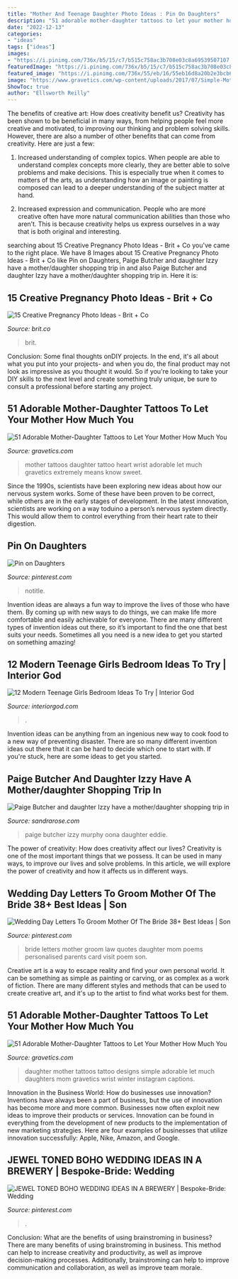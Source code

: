 ```yaml
---
title: "Mother And Teenage Daughter Photo Ideas : Pin On Daughters"
description: "51 adorable mother-daughter tattoos to let your mother how much you"
date: "2022-12-13"
categories:
- "ideas"
tags: ["ideas"]
images:
- "https://i.pinimg.com/736x/b5/15/c7/b515c758ac3b708e03c8a69539507107.jpg"
featuredImage: "https://i.pinimg.com/736x/b5/15/c7/b515c758ac3b708e03c8a69539507107.jpg"
featured_image: "https://i.pinimg.com/736x/55/eb/16/55eb16d8a20b2e3bcb65442e4984dd7c.jpg"
image: "https://www.gravetics.com/wp-content/uploads/2017/07/Simple-Mother-And-Daughter-Black-Tattoo.jpg"
ShowToc: true
author: "Ellsworth Reilly"
---
```



The benefits of creative art: How does creativity benefit us?
Creativity has been shown to be beneficial in many ways, from helping people feel more creative and motivated, to improving our thinking and problem solving skills. However, there are also a number of other benefits that can come from creativity. Here are just a few: 
1. Increased understanding of complex topics. When people are able to understand complex concepts more clearly, they are better able to solve problems and make decisions. This is especially true when it comes to matters of the arts, as understanding how an image or painting is composed can lead to a deeper understanding of the subject matter at hand. 

2. Increased expression and communication. People who are more creative often have more natural communication abilities than those who aren’t. This is because creativity helps us express ourselves in a way that is both original and interesting.

	

		
searching about 15 Creative Pregnancy Photo Ideas - Brit + Co you've came to the right place. We have 8 Images about 15 Creative Pregnancy Photo Ideas - Brit + Co like Pin on Daughters, Paige Butcher and daughter Izzy have a mother/daughter shopping trip in and also Paige Butcher and daughter Izzy have a mother/daughter shopping trip in. Here it is:
		
    
## 15 Creative Pregnancy Photo Ideas - Brit + Co

<img loading=lazy src="https://www.brit.co/media-library/eyJhbGciOiJIUzI1NiIsInR5cCI6IkpXVCJ9.eyJpbWFnZSI6Imh0dHBzOi8vYXNzZXRzLnJibC5tcy8yMTkwMjU4Ny9vcmlnaW4uanBnIiwiZXhwaXJlc19hdCI6MTYzNDY1MjgwNX0.Qt5GLi-4Naa3PAGgtETikE-e7pDP0UxzgAorQJwJXDo/image.jpg?width=1500&amp;coordinates=329%2C0%2C329%2C0&amp;height=2000" onerror="this.onerror=null;this.src='https://tse4.mm.bing.net/th?id=OIP.Cg2NnOHQEhYaqAgc0KYQwAHaNC&amp;pid=15.1';" alt="15 Creative Pregnancy Photo Ideas - Brit + Co">

_Source: brit.co_

>brit. 

	

Conclusion: Some final thoughts onDIY projects.
In the end, it's all about what you put into your projects- and when you do, the final product may not look as impressive as you thought it would. So if you're looking to take your DIY skills to the next level and create something truly unique, be sure to consult a professional before starting any project.

    
## 51 Adorable Mother-Daughter Tattoos To Let Your Mother How Much You

<img loading=lazy src="https://www.gravetics.com/wp-content/uploads/2017/07/Amazing-Heart-Shape-Tattoo-On-Wrist.jpg" onerror="this.onerror=null;this.src='https://tse3.mm.bing.net/th?id=OIP.ktnEZtN8WFeGodYg_NNaSAHaLh&amp;pid=15.1';" alt="51 Adorable Mother-Daughter Tattoos to Let Your Mother How Much You">

_Source: gravetics.com_

>mother tattoos daughter tattoo heart wrist adorable let much gravetics extremely means know sweet. 

	

Since the 1990s, scientists have been exploring new ideas about how our nervous system works. Some of these have been proven to be correct, while others are in the early stages of development. In the latest innovation, scientists are working on a way toduino a person’s nervous system directly. This would allow them to control everything from their heart rate to their digestion.

    
## Pin On Daughters

<img loading=lazy src="https://i.pinimg.com/736x/09/fc/08/09fc08223dd759078876cc5a8982f7a1.jpg" onerror="this.onerror=null;this.src='https://tse2.mm.bing.net/th?id=OIP.iBokPnB9d8J8uRTQryDf6AHaNK&amp;pid=15.1';" alt="Pin on Daughters">

_Source: pinterest.com_

>notitle. 

	

Invention ideas are always a fun way to improve the lives of those who have them. By coming up with new ways to do things, we can make life more comfortable and easily achievable for everyone. There are many different types of invention ideas out there, so it’s important to find the one that best suits your needs. Sometimes all you need is a new idea to get you started on something amazing!

    
## 12 Modern Teenage Girls Bedroom Ideas To Try | Interior God

<img loading=lazy src="http://interiorgod.com/wp-content/uploads/2016/11/Modern-Teenage-Girl-Bedroom.jpg" onerror="this.onerror=null;this.src='https://tse4.mm.bing.net/th?id=OIP.TeOajbuNI9Nb829hqO3XJwHaLH&amp;pid=15.1';" alt="12 Modern Teenage Girls Bedroom Ideas To Try | Interior God">

_Source: interiorgod.com_

>. 

	

Invention ideas can be anything from an ingenious new way to cook food to a new way of preventing disaster. There are so many different invention ideas out there that it can be hard to decide which one to start with. If you're stuck, here are some ideas to get you started.

    
## Paige Butcher And Daughter Izzy Have A Mother/daughter Shopping Trip In

<img loading=lazy src="http://sandrarose.com/wp-content/uploads/2018/04/BGUS_1192488_027-1000x1500.jpg" onerror="this.onerror=null;this.src='https://tse4.mm.bing.net/th?id=OIP.XWOiUe7iD4lR6A8PExHnUAHaLH&amp;pid=15.1';" alt="Paige Butcher and daughter Izzy have a mother/daughter shopping trip in">

_Source: sandrarose.com_

>paige butcher izzy murphy oona daughter eddie. 

	

The power of creativity: How does creativity affect our lives?
Creativity is one of the most important things that we possess. It can be used in many ways, to improve our lives and solve problems. In this article, we will explore the power of creativity and how it affects us in different ways.

    
## Wedding Day Letters To Groom Mother Of The Bride 38+ Best Ideas | Son

<img loading=lazy src="https://i.pinimg.com/736x/b5/15/c7/b515c758ac3b708e03c8a69539507107.jpg" onerror="this.onerror=null;this.src='https://tse1.mm.bing.net/th?id=OIP.IC1EdWekzbFoQn8r5ds97wAAAA&amp;pid=15.1';" alt="Wedding Day Letters To Groom Mother Of The Bride 38+ Best Ideas | Son">

_Source: pinterest.com_

>bride letters mother groom law quotes daughter mom poems personalised parents card visit poem son. 

	

Creative art is a way to escape reality and find your own personal world. It can be something as simple as painting or carving, or as complex as a work of fiction. There are many different styles and methods that can be used to create creative art, and it's up to the artist to find what works best for them.

    
## 51 Adorable Mother-Daughter Tattoos To Let Your Mother How Much You

<img loading=lazy src="https://www.gravetics.com/wp-content/uploads/2017/07/Simple-Mother-And-Daughter-Black-Tattoo.jpg" onerror="this.onerror=null;this.src='https://tse3.mm.bing.net/th?id=OIP.DC95KnE07jtS1i3ySFDF_wHaNK&amp;pid=15.1';" alt="51 Adorable Mother-Daughter Tattoos to Let Your Mother How Much You">

_Source: gravetics.com_

>daughter mother tattoos tattoo designs simple adorable let much daughters mom gravetics wrist winter instagram captions. 

	

Innovation in the Business World: How do businesses use innovation?
Inventions have always been a part of business, but the use of innovation has become more and more common. Businesses now often exploit new ideas to improve their products or services. Innovation can be found in everything from the development of new products to the implementation of new marketing strategies. Here are four examples of businesses that utilize innovation successfully: Apple, Nike, Amazon, and Google.

    
## JEWEL TONED BOHO WEDDING IDEAS IN A BREWERY | Bespoke-Bride: Wedding

<img loading=lazy src="https://i.pinimg.com/736x/55/eb/16/55eb16d8a20b2e3bcb65442e4984dd7c.jpg" onerror="this.onerror=null;this.src='https://tse3.mm.bing.net/th?id=OIP.zA2DGQJ8obtiBbWwgi-B1wHaLH&amp;pid=15.1';" alt="JEWEL TONED BOHO WEDDING IDEAS IN A BREWERY | Bespoke-Bride: Wedding">

_Source: pinterest.com_

>. 

	

Conclusion: What are the benefits of using brainstroming in business?
There are many benefits of using brainstroming in business. This method can help to increase creativity and productivity, as well as improve decision-making processes. Additionally, brainstroming can help to improve communication and collaboration, as well as improve team morale.

